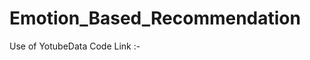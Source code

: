 # Emotion_Based_Recommendation

Use  of YotubeData
Code Link :- <a href="https://colab.research.google.com/drive/1bs8EnXt6b3uC4oWVpTM_6mBEu_Nv9_3q?usp=sharing" />

